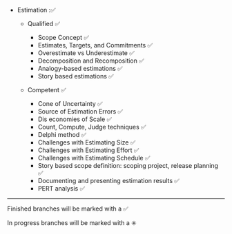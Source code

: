 
- Estimation ::white_check_mark:

    - Qualified  :white_check_mark:
        - Scope Concept :white_check_mark:
        - Estimates, Targets, and Commitments :white_check_mark:
        - Overestimate vs Underestimate :white_check_mark:
        - Decomposition and Recomposition :white_check_mark:
        - Analogy-based estimations :white_check_mark:
        - Story based estimations         :white_check_mark:
		
    - Competent :white_check_mark:
        - Cone of Uncertainty  :white_check_mark:
        - Source of Estimation Errors  :white_check_mark:
        - Dis economies of Scale  :white_check_mark:
        - Count, Compute, Judge techniques  :white_check_mark:
        - Delphi method :white_check_mark:
        - Challenges with Estimating Size :white_check_mark:
        - Challenges with Estimating Effort :white_check_mark:
        - Challenges with Estimating Schedule :white_check_mark:
        - Story based scope definition: scoping project, release planning  :white_check_mark:
        - Documenting and presenting estimation results :white_check_mark:
		- PERT analysis :white_check_mark:

------------------------------------------------------------------------
Finished branches will be marked with a :white_check_mark:

In progress branches will be marked with a :eight_spoked_asterisk:
